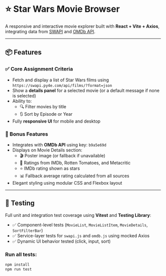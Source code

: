 # ⭐ Star Wars Movie Browser

A responsive and interactive movie explorer built with **React + Vite + Axios**, integrating data from [SWAPI](https://swapi.dev) and [OMDb API](https://www.omdbapi.com/).

---

## 📦 Features

### ✅ Core Assignment Criteria
- Fetch and display a list of Star Wars films using `https://swapi.py4e.com/api/films/?format=json`
- Show a **details panel** for a selected movie (or a default message if none is selected)
- Ability to:
  - 🔍 Filter movies by title
  - 🔃 Sort by Episode or Year
- Fully **responsive UI** for mobile and desktop

### 🌟 Bonus Features
- Integrates with **OMDb API** using key: `b9a5e69d`
- Displays on Movie Details section:
  - 🎬 Poster image (or fallback if unavailable)
  - 🎯 Ratings from IMDb, Rotten Tomatoes, and Metacritic
  - ⭐ IMDb rating shown as stars
  - 📊 Fallback average rating calculated from all sources
- Elegant styling using modular CSS and Flexbox layout

---

## 🧪 Testing

Full unit and integration test coverage using **Vitest** and **Testing Library**:

- ✅ Component-level tests (`MovieList`, `MovieListItem`, `MovieDetails`, `SortFilterBar`)
- ✅ Service-layer tests for `swapi.js` and `omdb.js` using mocked Axios
- ✅ Dynamic UI behavior tested (click, input, sort)

### Run all tests:

```bash
npm install
npm run test
